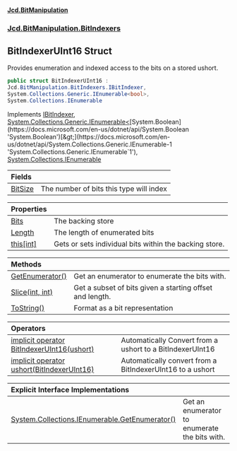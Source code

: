 ﻿#### [Jcd.BitManipulation](index.md 'index')
### [Jcd.BitManipulation.BitIndexers](Jcd.BitManipulation.BitIndexers.md 'Jcd.BitManipulation.BitIndexers')

## BitIndexerUInt16 Struct

Provides enumeration and indexed access to the bits on a stored ushort.

```csharp
public struct BitIndexerUInt16 :
Jcd.BitManipulation.BitIndexers.IBitIndexer,
System.Collections.Generic.IEnumerable<bool>,
System.Collections.IEnumerable
```

Implements [IBitIndexer](Jcd.BitManipulation.BitIndexers.IBitIndexer.md 'Jcd.BitManipulation.BitIndexers.IBitIndexer'), [System.Collections.Generic.IEnumerable&lt;](https://docs.microsoft.com/en-us/dotnet/api/System.Collections.Generic.IEnumerable-1 'System.Collections.Generic.IEnumerable`1')[System.Boolean](https://docs.microsoft.com/en-us/dotnet/api/System.Boolean 'System.Boolean')[&gt;](https://docs.microsoft.com/en-us/dotnet/api/System.Collections.Generic.IEnumerable-1 'System.Collections.Generic.IEnumerable`1'), [System.Collections.IEnumerable](https://docs.microsoft.com/en-us/dotnet/api/System.Collections.IEnumerable 'System.Collections.IEnumerable')

| Fields                                                                                                                            |                                         |
|:----------------------------------------------------------------------------------------------------------------------------------|:----------------------------------------|
| [BitSize](Jcd.BitManipulation.BitIndexers.BitIndexerUInt16.BitSize.md 'Jcd.BitManipulation.BitIndexers.BitIndexerUInt16.BitSize') | The number of bits this type will index |

| Properties                                                                                                                              |                                                        |
|:----------------------------------------------------------------------------------------------------------------------------------------|:-------------------------------------------------------|
| [Bits](Jcd.BitManipulation.BitIndexers.BitIndexerUInt16.Bits.md 'Jcd.BitManipulation.BitIndexers.BitIndexerUInt16.Bits')                | The backing store                                      |
| [Length](Jcd.BitManipulation.BitIndexers.BitIndexerUInt16.Length.md 'Jcd.BitManipulation.BitIndexers.BitIndexerUInt16.Length')          | The length of enumerated bits                          |
| [this[int]](Jcd.BitManipulation.BitIndexers.BitIndexerUInt16.this[int].md 'Jcd.BitManipulation.BitIndexers.BitIndexerUInt16.this[int]') | Gets or sets individual bits within the backing store. |

| Methods                                                                                                                                                   |                                                          |
|:----------------------------------------------------------------------------------------------------------------------------------------------------------|:---------------------------------------------------------|
| [GetEnumerator()](Jcd.BitManipulation.BitIndexers.BitIndexerUInt16.GetEnumerator().md 'Jcd.BitManipulation.BitIndexers.BitIndexerUInt16.GetEnumerator()') | Get an enumerator to enumerate the bits with.            |
| [Slice(int, int)](Jcd.BitManipulation.BitIndexers.BitIndexerUInt16.Slice(int,int).md 'Jcd.BitManipulation.BitIndexers.BitIndexerUInt16.Slice(int, int)')  | Get a subset of bits given a starting offset and length. |
| [ToString()](Jcd.BitManipulation.BitIndexers.BitIndexerUInt16.ToString().md 'Jcd.BitManipulation.BitIndexers.BitIndexerUInt16.ToString()')                | Format as a bit representation                           |

| Operators                                                                                                                                                                                                                                                                                     |                                                           |
|:----------------------------------------------------------------------------------------------------------------------------------------------------------------------------------------------------------------------------------------------------------------------------------------------|:----------------------------------------------------------|
| [implicit operator BitIndexerUInt16(ushort)](Jcd.BitManipulation.BitIndexers.BitIndexerUInt16.op_ImplicitJcd.BitManipulation.BitIndexers.BitIndexerUInt16(ushort).md 'Jcd.BitManipulation.BitIndexers.BitIndexerUInt16.op_Implicit Jcd.BitManipulation.BitIndexers.BitIndexerUInt16(ushort)') | Automatically Convert from a ushort to a BitIndexerUInt16 |
| [implicit operator ushort(BitIndexerUInt16)](Jcd.BitManipulation.BitIndexers.BitIndexerUInt16.op_Implicitushort(Jcd.BitManipulation.BitIndexers.BitIndexerUInt16).md 'Jcd.BitManipulation.BitIndexers.BitIndexerUInt16.op_Implicit ushort(Jcd.BitManipulation.BitIndexers.BitIndexerUInt16)') | Automatically convert from a BitIndexerUInt16 to a ushort |

| Explicit Interface Implementations                                                                                                                                                                                                                     |                                               |
|:-------------------------------------------------------------------------------------------------------------------------------------------------------------------------------------------------------------------------------------------------------|:----------------------------------------------|
| [System.Collections.IEnumerable.GetEnumerator()](Jcd.BitManipulation.BitIndexers.BitIndexerUInt16.System.Collections.IEnumerable.GetEnumerator().md 'Jcd.BitManipulation.BitIndexers.BitIndexerUInt16.System.Collections.IEnumerable.GetEnumerator()') | Get an enumerator to enumerate the bits with. |
